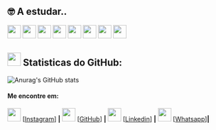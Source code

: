 

## 🤓 A estudar..

<code><img height="30" src="https://cdn.jsdelivr.net/gh/devicons/devicon/icons/visualstudio/visualstudio-plain.svg" /></code>
<code><img height="30" src="https://cdn.jsdelivr.net/gh/devicons/devicon/icons/c/c-original.svg" /></code>
<code><img height="30" src="https://cdn.jsdelivr.net/gh/devicons/devicon/icons/csharp/csharp-original.svg" /></code>
<code><img height="30" src="https://cdn.jsdelivr.net/gh/devicons/devicon/icons/cplusplus/cplusplus-original.svg" /></code>
<code><img height="30" src="https://cdn.jsdelivr.net/gh/devicons/devicon/icons/javascript/javascript-original.svg" /></code>
<code><img height="30" src="https://cdn.jsdelivr.net/gh/devicons/devicon/icons/python/python-original.svg" /></code>
<code><img height="30" src="https://cdn.jsdelivr.net/gh/devicons/devicon/icons/android/android-original.svg" /></code>
<code><img height="30" src="https://cdn.jsdelivr.net/gh/devicons/devicon/icons/rstudio/rstudio-original.svg" /></code>


## <img height="30" src="https://cdn-icons-png.flaticon.com/512/25/25231.png"/> Statisticas do GitHub:
![Anurag's GitHub stats](https://github-readme-stats.vercel.app/api?username=MarcosEdsonAnerio&show_icons=true&theme=midnight-purple)

#### Me encontre em:

<img height="30" src="https://cdn-icons-png.flaticon.com/512/87/87390.png"/> [[Instagram](https://www.instagram.com/marcosedsonanerio/)] **|** 
<img height="30" src="https://cdn-icons-png.flaticon.com/512/25/25231.png"/> [[GitHub](https://github.com/MarcosEdsonAnerio)] **|**
<img height="30" src="https://cdn.icon-icons.com/icons2/2428/PNG/512/linkedin_black_logo_icon_147114.png"/> [[Linkedin](https://www.linkedin.com/in/marcos-edson-336950248/)] **|** 
<img height="30" src="http://brilhoceleste.com.br/wp-content/uploads/2020/05/whats-1.png"/> [[Whatsapp](https://api.whatsapp.com/send?phone=556993591115)]**|**


